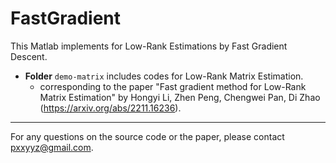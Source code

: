 # FastGradient

This Matlab implements for Low-Rank Estimations by Fast Gradient Descent.

- **Folder** `demo-matrix` includes codes for Low-Rank Matrix Estimation.
  - corresponding to the paper "Fast gradient method for Low-Rank Matrix Estimation" by Hongyi Li, Zhen Peng, Chengwei Pan, Di Zhao (https://arxiv.org/abs/2211.16236).

---

For any questions on the source code or the paper, please contact pxxyyz@gmail.com.
